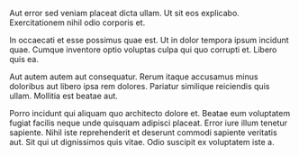 Aut error sed veniam placeat dicta ullam. Ut sit eos explicabo. Exercitationem nihil odio corporis et.
 In occaecati et esse possimus quae est. Ut in dolor tempora ipsum incidunt quae. Cumque inventore optio voluptas culpa qui quo corrupti et. Libero quis ea.
 Aut autem autem aut consequatur. Rerum itaque accusamus minus doloribus aut libero ipsa rem dolores. Pariatur similique reiciendis quis ullam. Mollitia est beatae aut.
 Porro incidunt qui aliquam quo architecto dolore et. Beatae eum voluptatem fugiat facilis neque unde quisquam adipisci placeat. Error iure illum tenetur sapiente. Nihil iste reprehenderit et deserunt commodi sapiente veritatis aut. Sit qui ut dignissimos quis vitae. Odio suscipit ex voluptatem iste a.